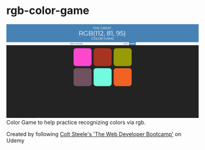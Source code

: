 # rgb-color-game

![](./rgb-game.png "RGB Game Preview")
Color Game to help practice recognizing colors via rgb.

Created by following [Colt Steele's 'The Web Developer Bootcamp'](https://www.udemy.com/the-web-developer-bootcamp/) on Udemy
